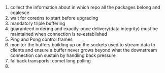 1. collect the information about in which repo all the packages belong and coalesce
2. wait for coredns to start before upgrading
3. mandatory triple buffering
4. guaranteed ordering and exactly-once delivery(data integrity) must be maintained when connection is re-established
5. Ping and Pong control frames
6. monitor the buffers building up on the sockets used to stream data to clients and ensure a buffer never grows beyond what the downstream connection can sustain by handling back pressure
7. fallback transports: comet long polling
8. 